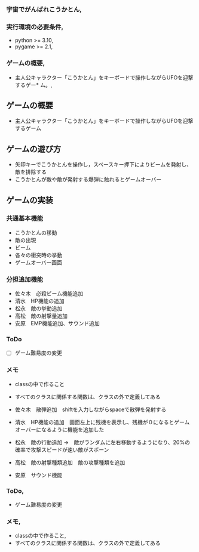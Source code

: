 ### 宇宙でがんばれこうかとん,
### 実行環境の必要条件,
* python >= 3.10,
* pygame >= 2.1,

### ゲームの概要,
* 主人公キャラクター「こうかとん」をキーボードで操作しながらUFOを迎撃するゲー* ム。,

## ゲームの概要
* 主人公キャラクター「こうかとん」をキーボードで操作しながらUFOを迎撃するゲーム

## ゲームの遊び方
* 矢印キーでこうかとんを操作し，スペースキー押下によりビームを発射し、敵を排除する
* こうかとんが敵や敵が発射する爆弾に触れるとゲームオーバー

## ゲームの実装
### 共通基本機能
* こうかとんの移動
* 敵の出現
* ビーム
* 各々の衝突時の挙動
* ゲームオーバー画面

### 分担追加機能
* 佐々木　必殺ビーム機能追加
* 清水　HP機能の追加
* 松永　敵の挙動追加
* 高松　敵の射撃量追加
* 安原　EMP機能追加、サウンド追加 

### ToDo
- [ ] ゲーム難易度の変更


### メモ
* classの中で作ること
* すべてのクラスに関係する関数は、クラスの外で定義してある

* 佐々木　散弾追加　shiftを入力しながらspaceで散弾を発射する
* 清水　HP機能の追加　画面左上に残機を表示し、残機が０になるとゲームオーバーになるように機能を追加した
* 松永　敵の行動追加 →　敵がランダムに左右移動するようになり、20%の確率で攻撃スピードが速い敵がスポーン
* 高松　敵の射撃種類追加　敵の攻撃種類を追加
* 安原　サウンド機能
### ToDo,
* ゲーム難易度の変更


### メモ,
* classの中で作ること,
* すべてのクラスに関係する関数は、クラスの外で定義してある
